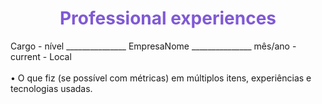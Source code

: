 <h1 align="center" style="color: #805ad5; font-weight: bold;">Professional experiences</h1>
Cargo - nível _______________ EmpresaNome _______________ mês/ano - current - Local
</br> </br>
•	O que fiz (se possível com métricas) em múltiplos itens, experiências e tecnologias usadas.
